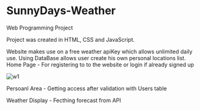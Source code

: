 # SunnyDays-Weather
Web Programming Project

Project was created in HTML, CSS and JavaScript.

Website makes use on a free weather apiKey which allows unlimited daily use.
Using DataBase allows user create his own personal locations list.
Home Page - For registering to to the website or login if already signed up

![w1](https://user-images.githubusercontent.com/72853162/108845362-0151d480-75e6-11eb-8df5-d99a03de8e8d.JPG)


Persoanl Area - Getting access after validation with Users table

Weather Display - Fecthing forecast from API




